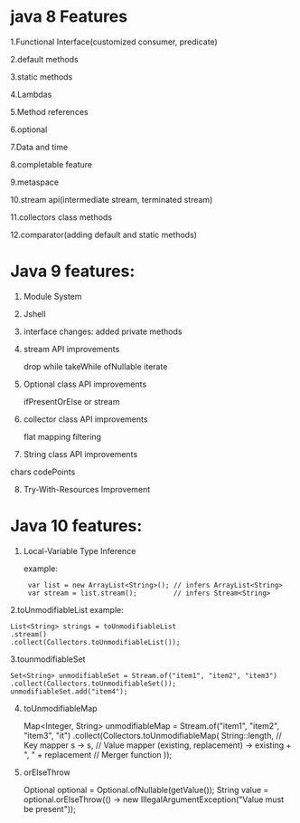 # java 8 Features
1.Functional Interface(customized consumer, predicate)

2.default methods

3.static methods

4.Lambdas

5.Method references

6.optional

7.Data and time

8.completable feature

9.metaspace

10.stream api(intermediate stream, terminated stream)

11.collectors class methods

12.comparator(adding default and static methods)

# Java 9 features:

1. Module System
2. Jshell 
3. interface changes: added private methods
4. stream API improvements

    drop while
    takeWhile
    ofNullable
    iterate

5. Optional class API improvements

   ifPresentOrElse
   or
   stream

6. collector class API improvements

   flat mapping
   filtering
   
7. String class API improvements

  chars
  codePoints
  
8. Try-With-Resources Improvement

# Java 10 features:

1. Local-Variable Type Inference

   example:

        var list = new ArrayList<String>(); // infers ArrayList<String>
        var stream = list.stream();         // infers Stream<String>
2.toUnmodifiableList
  example:

    List<String> strings = toUnmodifiableList
    .stream()
    .collect(Collectors.toUnmodifiableList());

3.tounmodifiableSet

    Set<String> unmodifiableSet = Stream.of("item1", "item2", "item3")
    .collect(Collectors.toUnmodifiableSet());
    unmodifiableSet.add("item4");

4. toUnmodifiableMap

   Map<Integer, String> unmodifiableMap = Stream.of("item1", "item2", "item3", "it")
   .collect(Collectors.toUnmodifiableMap(
   String::length, // Key mapper
   s -> s, // Value mapper
   (existing, replacement) -> existing + ", " + replacement // Merger function
   ));

5. orElseThrow

   Optional<String> optional = Optional.ofNullable(getValue());
   String value = optional.orElseThrow(() -> new IllegalArgumentException("Value must be present"));

